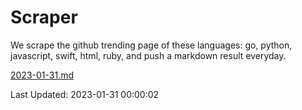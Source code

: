 # Scraper

We scrape the github trending page of these languages: go, python, javascript, swift, html, ruby, and push a markdown result everyday.

[2023-01-31.md](https://github.com/henson/Scraper/blob/master/2023-01-31.md)

Last Updated: 2023-01-31 00:00:02